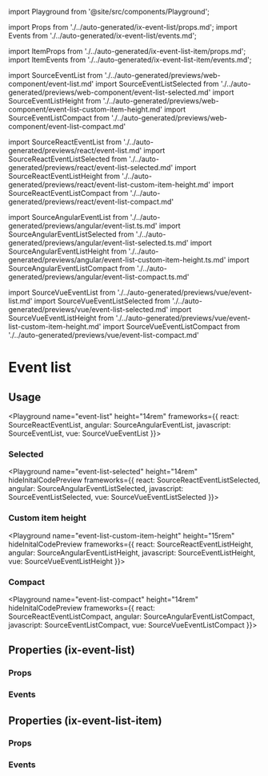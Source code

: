 import Playground from '@site/src/components/Playground';

import Props from './../auto-generated/ix-event-list/props.md';
import Events from './../auto-generated/ix-event-list/events.md';

import ItemProps from './../auto-generated/ix-event-list-item/props.md';
import ItemEvents from './../auto-generated/ix-event-list-item/events.md';

import SourceEventList from './../auto-generated/previews/web-component/event-list.md'
import SourceEventListSelected from './../auto-generated/previews/web-component/event-list-selected.md'
import SourceEventListHeight from './../auto-generated/previews/web-component/event-list-custom-item-height.md'
import SourceEventListCompact from './../auto-generated/previews/web-component/event-list-compact.md'

import SourceReactEventList from './../auto-generated/previews/react/event-list.md'
import SourceReactEventListSelected from './../auto-generated/previews/react/event-list-selected.md'
import SourceReactEventListHeight from './../auto-generated/previews/react/event-list-custom-item-height.md'
import SourceReactEventListCompact from './../auto-generated/previews/react/event-list-compact.md'

import SourceAngularEventList from './../auto-generated/previews/angular/event-list.ts.md'
import SourceAngularEventListSelected from './../auto-generated/previews/angular/event-list-selected.ts.md'
import SourceAngularEventListHeight from './../auto-generated/previews/angular/event-list-custom-item-height.ts.md'
import SourceAngularEventListCompact from './../auto-generated/previews/angular/event-list-compact.ts.md'

import SourceVueEventList from './../auto-generated/previews/vue/event-list.md'
import SourceVueEventListSelected from './../auto-generated/previews/vue/event-list-selected.md'
import SourceVueEventListHeight from './../auto-generated/previews/vue/event-list-custom-item-height.md'
import SourceVueEventListCompact from './../auto-generated/previews/vue/event-list-compact.md'

# Event list

## Usage

<Playground
name="event-list" height="14rem"
frameworks={{
  react: SourceReactEventList,
  angular: SourceAngularEventList,
  javascript: SourceEventList,
  vue: SourceVueEventList
}}></Playground>

### Selected

<Playground
name="event-list-selected" height="14rem"
hideInitalCodePreview
frameworks={{
  react: SourceReactEventListSelected,
  angular: SourceAngularEventListSelected,
  javascript: SourceEventListSelected,
  vue: SourceVueEventListSelected
}}></Playground>

### Custom item height

<Playground
name="event-list-custom-item-height" height="15rem"
hideInitalCodePreview
frameworks={{
  react: SourceReactEventListHeight,
  angular: SourceAngularEventListHeight,
  javascript: SourceEventListHeight,
  vue: SourceVueEventListHeight
}}></Playground>

### Compact

<Playground
name="event-list-compact" height="14rem"
hideInitalCodePreview
frameworks={{
  react: SourceReactEventListCompact,
  angular: SourceAngularEventListCompact,
  javascript: SourceEventListCompact,
  vue: SourceVueEventListCompact
}}></Playground>

## Properties (ix-event-list)

### Props

<Props />

### Events

<Events />

## Properties (ix-event-list-item)

### Props

<ItemProps />

### Events

<ItemEvents />
